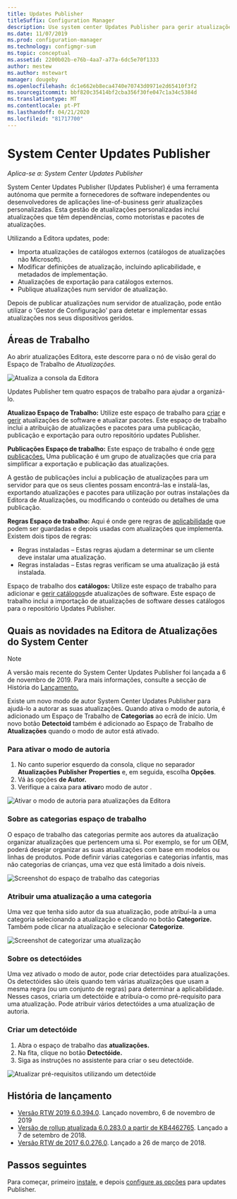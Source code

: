 ```yaml
---
title: Updates Publisher
titleSuffix: Configuration Manager
description: Use system center Updates Publisher para gerir atualizações personalizadas
ms.date: 11/07/2019
ms.prod: configuration-manager
ms.technology: configmgr-sum
ms.topic: conceptual
ms.assetid: 2200b02b-e76b-4aa7-a77a-6dc5e70f1333
author: mestew
ms.author: mstewart
manager: dougeby
ms.openlocfilehash: dc1e662eb8eca4740e70743d0971e2d65410f3f2
ms.sourcegitcommit: bbf820c35414bf2cba356f30fe047c1a34c5384d
ms.translationtype: MT
ms.contentlocale: pt-PT
ms.lasthandoff: 04/21/2020
ms.locfileid: "81717700"
---
```

# <a name="system-center-updates-publisher"></a>System Center Updates Publisher

*Aplica-se a: System Center Updates Publisher*

System Center Updates Publisher (Updates Publisher) é uma ferramenta autónoma que permite a fornecedores de software independentes ou desenvolvedores de aplicações line-of-business gerir atualizações personalizadas. Esta gestão de atualizações personalizadas inclui atualizações que têm dependências, como motoristas e pacotes de atualizações.

Utilizando a Editora updates, pode:

-   Importa atualizações de catálogos externos (catálogos de atualizações não Microsoft).
-   Modificar definições de atualização, incluindo aplicabilidade, e metadados de implementação.
-   Atualizações de exportação para catálogos externos.
-   Publique atualizações num servidor de atualização.

Depois de publicar atualizações num servidor de atualização, pode então utilizar o 'Gestor de Configuração' para detetar e implementar essas atualizações nos seus dispositivos geridos.

## <a name="workspaces"></a>Áreas de Trabalho
Ao abrir atualizações Editora, este descorre para o nó de visão geral do Espaço de Trabalho de *Atualizações.*

![Atualiza a consola da Editora](media/console1.png)


Updates Publisher tem quatro espaços de trabalho para ajudar a organizá-lo.


**Atualizao Espaço de Trabalho:** Utilize este espaço de trabalho para [criar](create-updates-with-updates-publisher.md) e [gerir](manage-updates-with-updates-publisher.md) atualizações de software e atualizar pacotes. Este espaço de trabalho inclui a atribuição de atualizações e pacotes para uma publicação, publicação e exportação para outro repositório updates Publisher.

**Publicações Espaço de trabalho:** Este espaço de trabalho é onde [gere publicações.](updates-publisher-publications.md) Uma publicação é um grupo de atualizações que cria para simplificar a exportação e publicação das atualizações.

A gestão de publicações inclui a publicação de atualizações para um servidor para que os seus clientes possam encontrá-las e instalá-las, exportando atualizações e pacotes para utilização por outras instalações da Editora de Atualizações, ou modificando o conteúdo ou detalhes de uma publicação.

**Regras Espaço de trabalho:** Aqui é onde gere regras de [aplicabilidade](updates-publisher-applicability-rules.md) que podem ser guardadas e depois usadas com atualizações que implementa. Existem dois tipos de regras:

-   Regras instaladas – Estas regras ajudam a determinar se um cliente deve instalar uma atualização.
-   Regras instaladas – Estas regras verificam se uma atualização já está instalada.

Espaço de trabalho dos **catálogos:** Utilize este espaço de trabalho para adicionar e [gerir catálogos](updates-publisher-catalogs.md)de atualizações de software. Este espaço de trabalho inclui a importação de atualizações de software desses catálogos para o repositório Updates Publisher.

## <a name="whats-new-in-system-center-updates-publisher"></a>Quais as novidades na Editora de Atualizações do System Center

>[!NOTE] 
> A versão mais recente do System Center Updates Publisher foi lançada a 6 de novembro de 2019. Para mais informações, consulte a secção de História do [Lançamento.](#release-history)

Existe um novo modo de autor System Center Updates Publisher para ajudá-lo a autorar as suas atualizações. Quando ativa o modo de autoria, é adicionado um Espaço de Trabalho de **Categorias** ao ecrã de início. Um novo botão **Detectoid** também é adicionado ao Espaço de Trabalho de **Atualizações** quando o modo de autor está ativado.

### <a name="to-enable-authoring-mode"></a>Para ativar o modo de autoria

1. No canto superior esquerdo da consola, clique no separador **Atualizações Publisher** **Properties** e, em seguida, escolha **Opções**.
1. Vá às opções **de Autor.**
1. Verifique a caixa para **ativar**o modo de autor .

![Ativar o modo de autoria para atualizações da Editora](media/scup-enable-authoring-mode.png)

### <a name="about-the-categories-workspace"></a>Sobre as categorias espaço de trabalho

O espaço de trabalho das categorias permite aos autores da atualização organizar atualizações que pertencem uma si. Por exemplo, se for um OEM, poderá desejar organizar as suas atualizações com base em modelos ou linhas de produtos. Pode definir várias categorias e categorias infantis, mas não categorias de crianças, uma vez que está limitado a dois níveis.

![Screenshot do espaço de trabalho das categorias](media/scup-categories-workspace.png)

### <a name="assign-an-update-to-a-category"></a>Atribuir uma atualização a uma categoria

Uma vez que tenha sido autor da sua atualização, pode atribuí-la a uma categoria selecionando a atualização e clicando no botão **Categorize.** Também pode clicar na atualização e selecionar **Categorize**.

![Screenshot de categorizar uma atualização](media/scup-categorize-update.png)

### <a name="about-detectoids"></a>Sobre os detectóides

Uma vez ativado o modo de autor, pode criar detectóides para atualizações. Os detectóides são úteis quando tem várias atualizações que usam a mesma regra (ou um conjunto de regras) para determinar a aplicabilidade. Nesses casos, criaria um detectóide e atribuía-o como pré-requisito para uma atualização. Pode atribuir vários detectóides a uma atualização de autoria.


### <a name="create-a-detectoid"></a>Criar um detectóide

1. Abra o espaço de trabalho das **atualizações.**
1. Na fita, clique no botão **Detectóide.**
1. Siga as instruções no assistente para criar o seu detectóide.



![Atualizar pré-requisitos utilizando um detectóide](media/scup-detectoid-as-prerequisite.png)

## <a name="release-history"></a>História de lançamento

- [Versão RTW 2019 6.0.394.0](https://techcommunity.microsoft.com/t5/Configuration-Manager-Blog/SCUP-adds-support-for-update-categories/ba-p/990111). Lançado novembro, 6 de novembro de 2019
- [Versão de rollup atualizada 6.0.283.0 a partir de KB4462765](https://support.microsoft.com/help/4462765/update-rollup-for-system-center-updates-publisher). Lançado a 7 de setembro de 2018.
- [Versão RTW de 2017 6.0.276.0](https://techcommunity.microsoft.com/t5/Configuration-Manager-Blog/System-Center-Updates-Publisher-adds-support-for-new-OSes/ba-p/274986). Lançado a 26 de março de 2018.


## <a name="next-steps"></a>Passos seguintes
Para começar, primeiro [instale](install-updates-publisher.md), e depois [configure as opções](updates-publisher-options.md) para updates Publisher.
